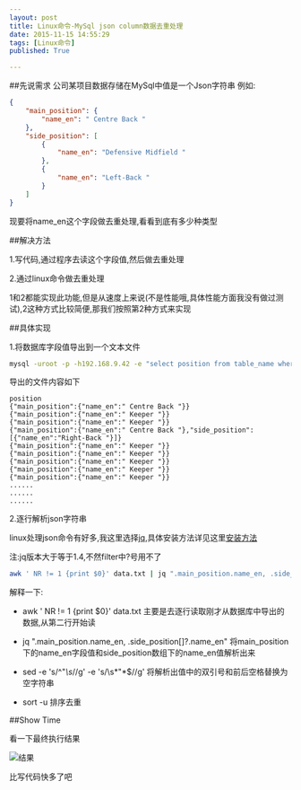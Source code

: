 ```yaml
---
layout: post
title: Linux命令-MySql json column数据去重处理
date: 2015-11-15 14:55:29
tags: [Linux命令]
published: True

---
```

##先说需求
公司某项目数据存储在MySql中值是一个Json字符串
例如:

```json
{
    "main_position": {
        "name_en": " Centre Back "
    }, 
    "side_position": [
        {
            "name_en": "Defensive Midfield "
        }, 
        {
            "name_en": "Left-Back "
        }
    ]
}
```
现要将name_en这个字段做去重处理,看看到底有多少种类型

##解决方法

1.写代码,通过程序去读这个字段值,然后做去重处理

2.通过linux命令做去重处理

1和2都能实现此功能,但是从速度上来说(不是性能哦,具体性能方面我没有做过测试),2这种方式比较简便,那我们按照第2种方式来实现

##具体实现

1.将数据库字段值导出到一个文本文件

```bash
mysql -uroot -p -h192.168.9.42 -e "select position from table_name where position is not null" db_name > data.txt
```

导出的文件内容如下

```
position
{"main_position":{"name_en":" Centre Back "}}
{"main_position":{"name_en":" Keeper "}}
{"main_position":{"name_en":" Keeper "}}
{"main_position":{"name_en":" Centre Back "},"side_position":[{"name_en":"Right-Back "}]}
{"main_position":{"name_en":" Keeper "}}
{"main_position":{"name_en":" Keeper "}}
{"main_position":{"name_en":" Keeper "}}
{"main_position":{"name_en":" Keeper "}}
{"main_position":{"name_en":" Keeper "}}
......
......
......
```

2.逐行解析json字符串

linux处理json命令有好多,我这里选择[jq](http://stedolan.github.io/jq/),具体安装方法详见这里[安装方法](https://stedolan.github.io/jq/download/)

注:jq版本大于等于1.4,不然filter中?号用不了

```bash
awk ' NR != 1 {print $0}' data.txt | jq ".main_position.name_en, .side_position[]?.name_en" |sed -e 's/^"*\s*//g' -e 's/\s*"*$//g'|sort -u
```

解释一下:

* awk ' NR != 1 {print $0}' data.txt 主要是去逐行读取刚才从数据库中导出的数据,从第二行开始读

* jq ".main_position.name_en, .side_position[]?.name_en" 将main_position下的name_en字段值和side_position数组下的name_en值解析出来

* sed -e 's/^"*\s*//g' -e 's/\s*"*$//g' 将解析出值中的双引号和前后空格替换为空字符串

* sort -u 排序去重

##Show Time

看一下最终执行结果

![结果](http://7xnxev.com1.z0.glb.clouddn.com/2015-11-15/2015-11-15%2016%3A10%3A52.png)

比写代码快多了吧
